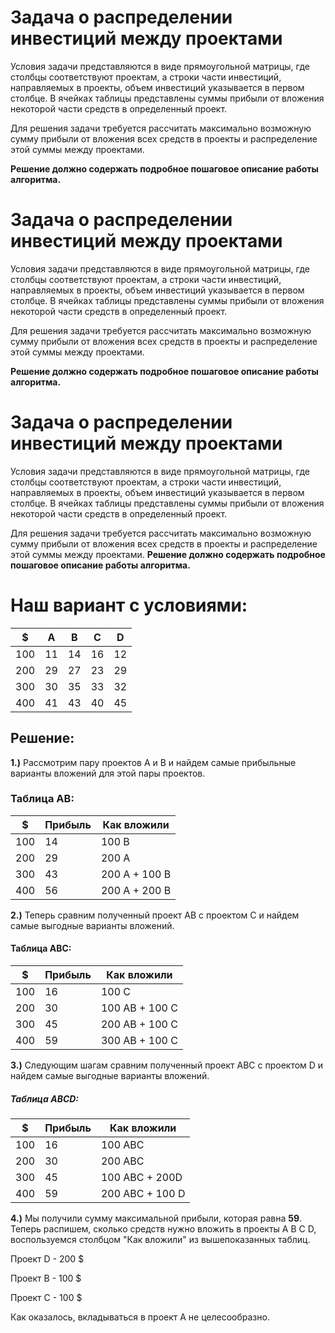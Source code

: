 # Задача о распределении инвестиций между проектами

Условия задачи представляются в виде прямоугольной матрицы, где столбцы соответствуют проектам, а строки части инвестиций, направляемых в проекты, объем инвестиций указывается в первом столбце. В ячейках таблицы представлены суммы прибыли от вложения некоторой части средств в определенный проект.

Для решения задачи требуется рассчитать максимально возможную сумму прибыли от вложения всех средств в проекты и распределение этой суммы между проектами.

**Решение должно содержать подробное пошаговое описание работы алгоритма.**
# Задача о распределении инвестиций между проектами

Условия задачи представляются в виде прямоугольной матрицы, где столбцы соответствуют проектам, а строки части инвестиций, направляемых в проекты, объем инвестиций указывается в первом столбце. В ячейках таблицы представлены суммы прибыли от вложения некоторой части средств в определенный проект.

Для решения задачи требуется рассчитать максимально возможную сумму прибыли от вложения всех средств в проекты и распределение этой суммы между проектами.

**Решение должно содержать подробное пошаговое описание работы алгоритма.**
# Задача о распределении инвестиций между проектами

Условия задачи представляются в виде прямоугольной матрицы, где столбцы соответствуют проектам, а строки части инвестиций, направляемых в проекты, объем инвестиций указывается в первом столбце. В ячейках таблицы представлены суммы прибыли от вложения некоторой части средств в определенный проект.

Для решения задачи требуется рассчитать максимально возможную сумму прибыли от вложения всех средств в проекты и распределение этой суммы между проектами.
**Решение должно содержать подробное пошаговое описание работы алгоритма.**
# Наш вариант с условиями:
|  $  |  А  |  B  |  C  |  D  |
|-----|-----|-----|-----|-----|
| 100 |  11 |  14 |  16 |  12 |
| 200 |  29 |  27 |  23 |  29 |
| 300 |  30 |  35 |  33 |  32 |
| 400 |  41 |  43 |  40 |  45 |

## Решение:
**1.)** Рассмотрим пару проектов А и В и найдем самые прибыльные варианты вложений для этой пары проектов.

### Таблица АВ:
|  $  | Прибыль |  Как вложили  |
|-----|---------|---------------|
| 100 |   14    |    100 В      | 
| 200 |   29    |    200 А      | 
| 300 |   43    | 200 А + 100 В | 
| 400 |   56    | 200 А + 200 В | 

**2.)**  Теперь сравним полученный проект AB с проектом C и найдем самые выгодные варианты вложений.

#### Таблица ABC:
|  $  | Прибыль |  Как вложили  |
|-----|---------|---------------|
| 100 |   16    |    100 C      | 
| 200 |   30    |100 AB + 100 C | 
| 300 |   45    |200 АB + 100 C | 
| 400 |   59    |300 AB + 100 C | 

**3.)**  Следующим шагам сравним полученный проект ABС с проектом D и найдем самые выгодные варианты вложений.
##### Таблица ABCD:

|  $  | Прибыль |  Как вложили  |
|-----|---------|---------------|
| 100 |   16    |    100 ABC    | 
| 200 |   30    |    200 ABC    | 
| 300 |   45    |100 ABC + 200D | 
| 400 |   59    |200 ABC + 100 D| 

**4.)** Мы получили сумму максимальной прибыли, которая равна **59**. Теперь распишем, сколько средств нужно вложить в проекты A B C D, воспользуемся столбцом
"Как вложили" из вышепоказанных таблиц.

Проект D - 200 $

Проект B - 100 $

Проект C - 100 $

Как оказалось, вкладываться в проект А не целесообразно.












